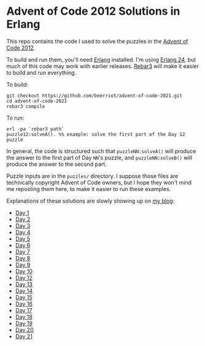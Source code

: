 # Advent of Code 2012 Solutions in Erlang

This repo contains the code I used to solve the puzzles in the [Advent
of Code 2012](https://adventofcode.com/2021/day/12).

To build and run them, you'll need [Erlang](https://www.erlang.org)
installed. I'm using [Erlang 24](https://www.erlang.org/downloads/24),
but much of this code may work with earlier
releases. [Rebar3](http://www.rebar3.org) will make it easier to build
and run everything.

To build:

```
git checkout https://github.com/beerriot/advent-of-code-2021.git
cd advent-of-code-2021
rebar3 compile
```

To run:

```
erl -pa `rebar3 path`
puzzle12:solveA(). %% example: solve the first part of the Day 12 puzzle
```

In general, the code is structured such that `puzzleNN:solveA()` will
produce the answer to the first part of Day `NN`'s puzzle, and
`puzzleNN:solveB()` will produce the answer to the second part.

Puzzle inputs are in the `puzzles/` directory. I suppose those files
are technically copyright Advent of Code owners, but I hope they won't
mind me reposting them here, to make it easier to run these examples.

Explanations of these solutions are slowly showing up on [my blog](https://blog.beerriot.com/category/adventofcode/):

 * [Day 1](https://blog.beerriot.com/2021/12/12/advent-of-code-day-1/)
 * [Day 2](https://blog.beerriot.com/2021/12/13/advent-of-code-day-2/)
 * [Day 3](https://blog.beerriot.com/2021/12/14/advent-of-code-day-3/)
 * [Day 4](https://blog.beerriot.com/2021/12/15/advent-of-code-day-4/)
 * [Day 5](https://blog.beerriot.com/2021/12/16/advent-of-code-day-5/)
 * [Day 6](https://blog.beerriot.com/2021/12/16/advent-of-code-day-6/)
 * [Day 7](https://blog.beerriot.com/2021/12/17/advent-of-code-day-7/)
 * [Day 8](https://blog.beerriot.com/2021/12/18/advent-of-code-day-8/)
 * [Day 9](https://blog.beerriot.com/2021/12/20/advent-of-code-day-9/)
 * [Day 10](https://blog.beerriot.com/2021/12/20/advent-of-code-day-10/)
 * [Day 12](https://blog.beerriot.com/2021/12/12/advent-of-code-day-12/)
 * [Day 13](https://blog.beerriot.com/2021/12/13/advent-of-code-day-13/)
 * [Day 14](https://blog.beerriot.com/2021/12/14/advent-of-code-day-14/)
 * [Day 15](https://blog.beerriot.com/2021/12/15/advent-of-code-day-15/)
 * [Day 16](https://blog.beerriot.com/2021/12/16/advent-of-code-day-16/)
 * [Day 17](https://blog.beerriot.com/2021/12/17/advent-of-code-day-17/)
 * [Day 18](https://blog.beerriot.com/2021/12/18/advent-of-code-day-18/)
 * [Day 19](https://blog.beerriot.com/2021/12/19/advent-of-code-day-19/)
 * [Day 20](https://blog.beerriot.com/2021/12/20/advent-of-code-day-20/)
 * [Day 21](https://blog.beerriot.com/2021/12/21/advent-of-code-day-21/)
